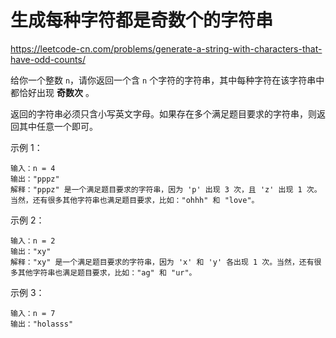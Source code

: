 # 生成每种字符都是奇数个的字符串

https://leetcode-cn.com/problems/generate-a-string-with-characters-that-have-odd-counts/

给你一个整数 `n`，请你返回一个含 `n` 个字符的字符串，其中每种字符在该字符串中都恰好出现 **奇数次** 。

返回的字符串必须只含小写英文字母。如果存在多个满足题目要求的字符串，则返回其中任意一个即可。

示例 1：

```
输入：n = 4
输出："pppz"
解释："pppz" 是一个满足题目要求的字符串，因为 'p' 出现 3 次，且 'z' 出现 1 次。当然，还有很多其他字符串也满足题目要求，比如："ohhh" 和 "love"。
```

示例 2：

```
输入：n = 2
输出："xy"
解释："xy" 是一个满足题目要求的字符串，因为 'x' 和 'y' 各出现 1 次。当然，还有很多其他字符串也满足题目要求，比如："ag" 和 "ur"。
```

示例 3：

```
输入：n = 7
输出："holasss"
```
